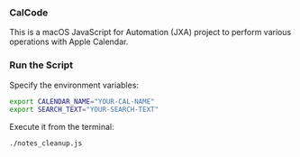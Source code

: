 ### CalCode

This is a macOS JavaScript for Automation (JXA) project to perform various operations with Apple Calendar.

### Run the Script

Specify the environment variables:

```bash
export CALENDAR_NAME="YOUR-CAL-NAME"
export SEARCH_TEXT="YOUR-SEARCH-TEXT"
```

Execute it from the terminal:

```bash
./notes_cleanup.js
```
